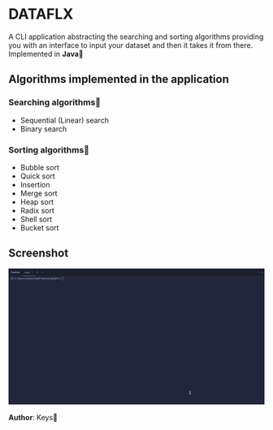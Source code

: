# DATAFLX
A CLI application abstracting the searching and sorting algorithms providing you with an interface to input your dataset and then it takes it from there.  
Implemented in **Java**🍵

## Algorithms implemented in the application
### Searching algorithms🔎  
- Sequential (Linear) search
- Binary search
### Sorting algorithms🔀
- Bubble sort
- Quick sort
- Insertion
- Merge sort
- Heap sort
- Radix sort
- Shell sort
- Bucket sort

## Screenshot
![DataFlx screenshot](screenshots/DataFlx.gif)

**Author**: Keys🚀